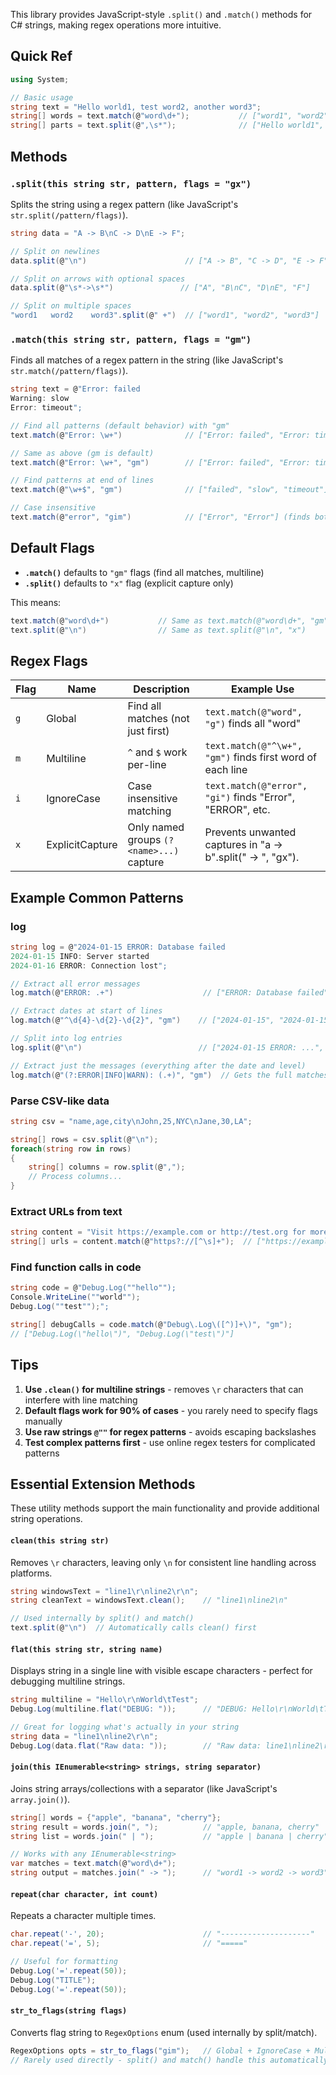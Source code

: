 
This library provides JavaScript-style `.split()` and `.match()` methods for C# strings, making regex operations more intuitive.

## Quick Ref

```csharp
using System;

// Basic usage
string text = "Hello world1, test word2, another word3";
string[] words = text.match(@"word\d+");           // ["word1", "word2", "word3"]
string[] parts = text.split(@",\s*");              // ["Hello world1", "test word2", "another word3"]
```

## Methods

### `.split(this string str, pattern, flags = "gx")`

Splits the string using a regex pattern (like JavaScript's `str.split(/pattern/flags)`).

```csharp
string data = "A -> B\nC -> D\nE -> F";

// Split on newlines
data.split(@"\n")                      // ["A -> B", "C -> D", "E -> F"]

// Split on arrows with optional spaces
data.split(@"\s*->\s*")               // ["A", "B\nC", "D\nE", "F"]

// Split on multiple spaces
"word1   word2    word3".split(@" +")  // ["word1", "word2", "word3"]
```

### `.match(this string str, pattern, flags = "gm")`

Finds all matches of a regex pattern in the string (like JavaScript's `str.match(/pattern/flags)`).

```csharp
string text = @"Error: failed
Warning: slow  
Error: timeout";

// Find all patterns (default behavior) with "gm"
text.match(@"Error: \w+")              // ["Error: failed", "Error: timeout"]

// Same as above (gm is default)
text.match(@"Error: \w+", "gm")        // ["Error: failed", "Error: timeout"]

// Find patterns at end of lines
text.match(@"\w+$", "gm")              // ["failed", "slow", "timeout"]

// Case insensitive
text.match(@"error", "gim")            // ["Error", "Error"] (finds both)
```

## Default Flags

- **`.match()`** defaults to `"gm"` flags (find all matches, multiline)
- **`.split()`** defaults to `"x"` flag (explicit capture only)

This means:

```csharp
text.match(@"word\d+")           // Same as text.match(@"word\d+", "gm")
text.split(@"\n")                // Same as text.split(@"\n", "x")
```

## Regex Flags

| Flag | Name            | Description                              | Example Use                                                    |
| ---- | --------------- | ---------------------------------------- | -------------------------------------------------------------- |
| `g`  | Global          | Find all matches (not just first)        | `text.match(@"word", "g")` finds all "word"                    |
| `m`  | Multiline       | `^` and `$` work per-line                | `text.match(@"^\w+", "gm")` finds first word of each line      |
| `i`  | IgnoreCase      | Case insensitive matching                | `text.match(@"error", "gi")` finds "Error", "ERROR", etc.      |
| `x`  | ExplicitCapture | Only named groups `(?<name>...)` capture | Prevents unwanted captures in    "a -> b".split(" -> ", "gx"). |

## Example Common Patterns

### log
```csharp
string log = @"2024-01-15 ERROR: Database failed
2024-01-15 INFO: Server started  
2024-01-16 ERROR: Connection lost";

// Extract all error messages
log.match(@"ERROR: .+")                    // ["ERROR: Database failed", "ERROR: Connection lost"]

// Extract dates at start of lines
log.match(@"^\d{4}-\d{2}-\d{2}", "gm")    // ["2024-01-15", "2024-01-15", "2024-01-16"]

// Split into log entries
log.split(@"\n")                          // ["2024-01-15 ERROR: ...", "2024-01-15 INFO: ...", ...]

// Extract just the messages (everything after the date and level)
log.match(@"(?:ERROR|INFO|WARN): (.+)", "gm")  // Gets the full matches
```
### Parse CSV-like data

```csharp
string csv = "name,age,city\nJohn,25,NYC\nJane,30,LA";

string[] rows = csv.split(@"\n");
foreach(string row in rows)
{
    string[] columns = row.split(@",");
    // Process columns...
}
```
### Extract URLs from text

```csharp
string content = "Visit https://example.com or http://test.org for more info";
string[] urls = content.match(@"https?://[^\s]+");  // ["https://example.com", "http://test.org"]
```

### Find function calls in code

```csharp
string code = @"Debug.Log(""hello"");
Console.WriteLine(""world"");
Debug.Log(""test"");";

string[] debugCalls = code.match(@"Debug\.Log\([^)]+\)", "gm");  
// ["Debug.Log(\"hello\")", "Debug.Log(\"test\")"]
```

## Tips

1. **Use `.clean()` for multiline strings** - removes `\r` characters that can interfere with line matching
2. **Default flags work for 90% of cases** - you rarely need to specify flags manually
3. **Use raw strings `@""` for regex patterns** - avoids escaping backslashes
4. **Test complex patterns first** - use online regex testers for complicated patterns

## Essential Extension Methods

These utility methods support the main functionality and provide additional string operations.

#### `clean(this string str)`

Removes `\r` characters, leaving only `\n` for consistent line handling across platforms.

```csharp
string windowsText = "line1\r\nline2\r\n";
string cleanText = windowsText.clean();    // "line1\nline2\n"

// Used internally by split() and match()
text.split(@"\n")  // Automatically calls clean() first
```

#### `flat(this string str, string name)`

Displays string in a single line with visible escape characters - perfect for debugging multiline strings.

```csharp
string multiline = "Hello\r\nWorld\tTest";
Debug.Log(multiline.flat("DEBUG: "));      // "DEBUG: Hello\r\nWorld\tTest"

// Great for logging what's actually in your string
string data = "line1\nline2\r\n";
Debug.Log(data.flat("Raw data: "));        // "Raw data: line1\nline2\r\n"
```

#### `join(this IEnumerable<string> strings, string separator)`

Joins string arrays/collections with a separator (like JavaScript's `array.join()`).

```csharp
string[] words = {"apple", "banana", "cherry"};
string result = words.join(", ");          // "apple, banana, cherry"
string list = words.join(" | ");           // "apple | banana | cherry"

// Works with any IEnumerable<string>
var matches = text.match(@"word\d+");
string output = matches.join(" -> ");      // "word1 -> word2 -> word3"
```

#### `repeat(char character, int count)`

Repeats a character multiple times.

```csharp
char.repeat('-', 20);                      // "--------------------"
char.repeat('=', 5);                       // "====="

// Useful for formatting
Debug.Log('='.repeat(50));
Debug.Log("TITLE");
Debug.Log('='.repeat(50));
```

#### `str_to_flags(string flags)`

Converts flag string to `RegexOptions` enum (used internally by split/match).

```csharp
RegexOptions opts = str_to_flags("gim");   // Global + IgnoreCase + Multiline
// Rarely used directly - split() and match() handle this automatically
```
